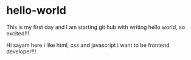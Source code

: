 # hello-world
This is my first day and I am starting git hub with writing hello world, so excited!!!

Hi sayam here i like html, css and javascript i want to be frontend developer!!!
